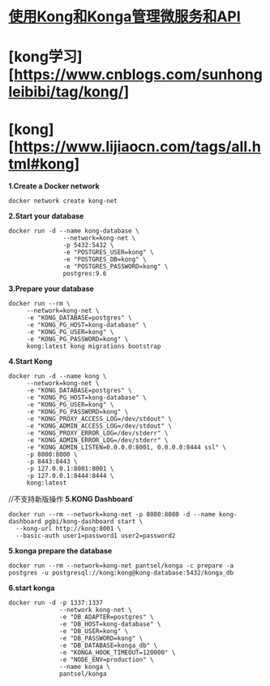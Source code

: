# [使用Kong和Konga管理微服务和API](https://segmentfault.com/a/1190000020375323)

# [kong学习][https://www.cnblogs.com/sunhongleibibi/tag/kong/]

# [kong][https://www.lijiaocn.com/tags/all.html#kong]

**1.Create a Docker network**

```
docker network create kong-net
```



**2.Start your database**

```
docker run -d --name kong-database \
               --network=kong-net \
               -p 5432:5432 \
               -e "POSTGRES_USER=kong" \
               -e "POSTGRES_DB=kong" \
               -e "POSTGRES_PASSWORD=kong" \
               postgres:9.6
```

**3.Prepare your database**

```
docker run --rm \
     --network=kong-net \
     -e "KONG_DATABASE=postgres" \
     -e "KONG_PG_HOST=kong-database" \
     -e "KONG_PG_USER=kong" \
     -e "KONG_PG_PASSWORD=kong" \
     kong:latest kong migrations bootstrap
```

**4.Start Kong**

```
docker run -d --name kong \
     --network=kong-net \
     -e "KONG_DATABASE=postgres" \
     -e "KONG_PG_HOST=kong-database" \
     -e "KONG_PG_USER=kong" \
     -e "KONG_PG_PASSWORD=kong" \
     -e "KONG_PROXY_ACCESS_LOG=/dev/stdout" \
     -e "KONG_ADMIN_ACCESS_LOG=/dev/stdout" \
     -e "KONG_PROXY_ERROR_LOG=/dev/stderr" \
     -e "KONG_ADMIN_ERROR_LOG=/dev/stderr" \
     -e "KONG_ADMIN_LISTEN=0.0.0.0:8001, 0.0.0.0:8444 ssl" \
     -p 8000:8000 \
     -p 8443:8443 \
     -p 127.0.0.1:8001:8001 \
     -p 127.0.0.1:8444:8444 \
     kong:latest
```

//不支持新版操作
**5.KONG Dashboard**`

```
docker run --rm --network=kong-net -p 8080:8080 -d --name kong-dashboard pgbi/kong-dashboard start \
  --kong-url http://kong:8001 \
  --basic-auth user1=password1 user2=password2
```

**5.konga prepare the database**

```
docker run --rm --network=kong-net pantsel/konga -c prepare -a postgres -u postgresql://kong:kong@kong-database:5432/konga_db
```

**6.start konga**

```
docker run -d -p 1337:1337
              --network kong-net \
              -e "DB_ADAPTER=postgres" \
              -e "DB_HOST=kong-database" \
              -e "DB_USER=kong" \
              -e "DB_PASSWORD=kong" \
              -e "DB_DATABASE=konga_db" \
              -e "KONGA_HOOK_TIMEOUT=120000" \
              -e "NODE_ENV=production" \
              --name konga \
              pantsel/konga
```


